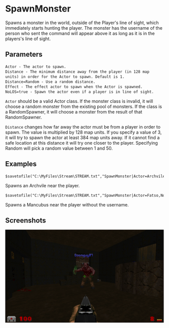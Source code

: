 # SpawnMonster

Spawns a monster in the world, outside of the Player's line of sight, which immediately starts hunting the player. The monster has the username of the person who sent the command will appear above it as long as it is in the players's line of sight.

## Parameters
```
Actor - The actor to spawn.
Distance - The minimum distance away from the player (in 128 map units) in order for the Actor to spawn. Default is 1.
Distance=Random - Use a random distance.
Effect - The effect actor to spawn when the Actor is spawned.
NoLOS=true - Spawn the actor even if a player is in line of sight.
```

`Actor` should be a valid Actor class. If the monster class is invalid, it will choose a random monster from the existing pool of monsters.
If the class is a RandomSpawner, it will choose a monster from the result of that RandomSpawner.

`Distance` changes how far away the actor must be from a player in order to spawn. The value is multiplied by 128 map units. If you specify a value of 3, it will try to spawn the actor at least 384 map units away. If it cannot find a safe location at this distance it will try one closer to the player. Specifying Random will pick a random value between 1 and 50.

## Examples

```
$savetofile("C:\MyFiles\Stream\STREAM.txt","SpawnMonster|Actor=Archvile|$username|$dummyormsg")
```
Spawns an Archvile near the player.

```
$savetofile("C:\MyFiles\Stream\STREAM.txt","SpawnMonster|Actor=Fatso,NoName=true|$username|$dummyormsg")
```
Spawns a Mancubus near the player without the username.

## Screenshots

![screenshot_spawnmonster](../screenshots/screenshot_spawnmonster.png)
